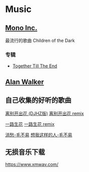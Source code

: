 # Music

## [Mono Inc.](https://en.wikipedia.org/wiki/Mono_Inc.)

最流行的歌曲
Children of the Dark

### 专辑
- [Together Till The End](https://www.youtube.com/playlist?list=PLT5PDiaVjzl1lS9eeufV9qjsQUjM4QI3y)


## [Alan Walker](https://en.wikipedia.org/wiki/Alan_Walker )


## 自己收集的好听的歌曲

[离别开出花 (DJHZ版)](https://www.youtube.com/watch?v=NObRgPNV43E)
[离别开出花 remix](https://www.youtube.com/watch?v=2J6sxtVo36o )

[一路生花](https://www.youtube.com/watch?v=uNfiFgB7exM )
[一路生花 remix](https://www.youtube.com/watch?v=LUwsD-a_7Xg )

[消愁-毛不易](https://www.youtube.com/watch?v=9C3Nd5dRin8&list=RD9C3Nd5dRin8&start_radio=1 )
[想我这样的人-毛不易](https://www.youtube.com/watch?v=JRthxhf504U&list=RD9C3Nd5dRin8&index=3 )


## 无损音乐下载

https://www.xmwav.com/


